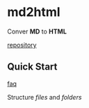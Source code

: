 # md2html

Conver **MD** to **HTML**

[repository](https://github.com/cat2608/md2html.git)

## Quick Start

[faq](https://github.com/cat2608/md2html.git)

Structure *files* and *folders*

